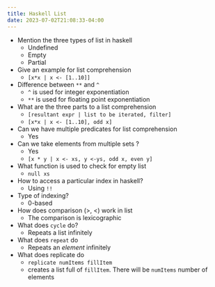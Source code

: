```yaml
---
title: Haskell List
date: 2023-07-02T21:08:33-04:00
---
```


- Mention the three types of list in haskell
	- Undefined
	- Empty
	- Partial
- Give an example for list comprehension
	- `[x*x | x <- [1..10]]`
- Difference between `**` and `^`
	- `^` is used for integer exponentiation 
	- `**` is used for floating point exponentiation 
- What are the three parts to a list comprehension
	- `[resultant expr | list to be iterated, filter]`
	- `[x*x | x <- [1..10], odd x]`
- Can we have multiple predicates for list comprehension
	- Yes
- Can we take elements from multiple sets ?
	- Yes
	- `[x * y | x <- xs, y <-ys, odd x, even y]`
- What function is used to check for empty list
	- `null xs`
- How to access a particular index in haskell?
	- Using `!!`
- Type of indexing?
	- 0-based
- How does comparison (>, <) work in list
	- The comparison is lexicographic
- What does `cycle` do?
	- Repeats a list infinitely 
- What does `repeat` do
	- Repeats an *element* infinitely
- What does replicate do
	- `replicate numItems fillItem`
	- creates a list full of `fillItem`. There will be `numItems` number of elements